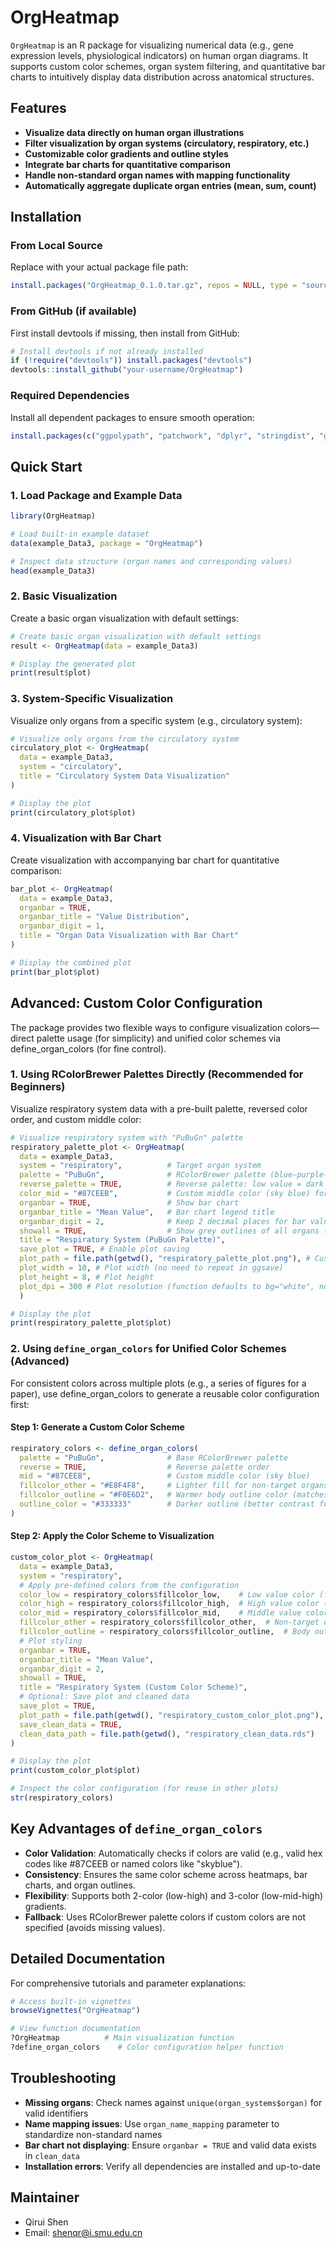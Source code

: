  # OrgHeatmap

`OrgHeatmap` is an R package for visualizing numerical data (e.g., gene expression levels, physiological indicators) on human organ diagrams. It supports custom color schemes, organ system filtering, and quantitative bar charts to intuitively display data distribution across anatomical structures.


## Features
- **Visualize data directly on human organ illustrations**
- **Filter visualization by organ systems (circulatory, respiratory, etc.)**
- **Customizable color gradients and outline styles**
- **Integrate bar charts for quantitative comparison**
- **Handle non-standard organ names with mapping functionality**
- **Automatically aggregate duplicate organ entries (mean, sum, count)**


## Installation

### From Local Source
Replace with your actual package file path:
```r
install.packages("OrgHeatmap_0.1.0.tar.gz", repos = NULL, type = "source")
```

### From GitHub (if available)
First install devtools if missing, then install from GitHub:
```r
# Install devtools if not already installed
if (!require("devtools")) install.packages("devtools")
devtools::install_github("your-username/OrgHeatmap")
```
### Required Dependencies
Install all dependent packages to ensure smooth operation:
```r
install.packages(c("ggpolypath", "patchwork", "dplyr", "stringdist", "ggplot2"))
```

## Quick Start

### 1. Load Package and Example Data
```r
library(OrgHeatmap)

# Load built-in example dataset
data(example_Data3, package = "OrgHeatmap")

# Inspect data structure (organ names and corresponding values)
head(example_Data3)
```

### 2. Basic Visualization
Create a basic organ visualization with default settings:
```r
# Create basic organ visualization with default settings
result <- OrgHeatmap(data = example_Data3)

# Display the generated plot
print(result$plot)
```

### 3. System-Specific Visualization
Visualize only organs from a specific system (e.g., circulatory system):
```r
# Visualize only organs from the circulatory system
circulatory_plot <- OrgHeatmap(
  data = example_Data3,
  system = "circulatory",
  title = "Circulatory System Data Visualization"
)

# Display the plot
print(circulatory_plot$plot)
```

### 4. Visualization with Bar Chart
Create visualization with accompanying bar chart for quantitative comparison:
```r
bar_plot <- OrgHeatmap(
  data = example_Data3,
  organbar = TRUE,
  organbar_title = "Value Distribution",
  organbar_digit = 1,
  title = "Organ Data Visualization with Bar Chart"
)

# Display the combined plot
print(bar_plot$plot)
```

## Advanced: Custom Color Configuration 
The package provides two flexible ways to configure visualization colors—direct palette usage (for simplicity) and unified color schemes via define_organ_colors (for fine control).

### 1. Using RColorBrewer Palettes Directly (Recommended for Beginners) 
Visualize respiratory system data with a pre-built palette, reversed color order, and custom middle color:
```r
# Visualize respiratory system with "PuBuGn" palette
respiratory_palette_plot <- OrgHeatmap(
  data = example_Data3,
  system = "respiratory",          # Target organ system
  palette = "PuBuGn",              # RColorBrewer palette (blue-purple-green)
  reverse_palette = TRUE,          # Reverse palette: low value = dark green, high value = purple
  color_mid = "#87CEEB",           # Custom middle color (sky blue) for 3-color gradient
  organbar = TRUE,                 # Show bar chart
  organbar_title = "Mean Value",   # Bar chart legend title
  organbar_digit = 2,              # Keep 2 decimal places for bar values
  showall = TRUE,                  # Show grey outlines of all organs (not just respiratory)
  title = "Respiratory System (PuBuGn Palette)",
  save_plot = TRUE, # Enable plot saving
  plot_path = file.path(getwd(), "respiratory_palette_plot.png"), # Custom path for saving the plot
  plot_width = 10, # Plot width (no need to repeat in ggsave)
  plot_height = 8, # Plot height
  plot_dpi = 300 # Plot resolution (function defaults to bg="white", no need to specify separately)
  )

# Display the plot
print(respiratory_palette_plot$plot)

```

### 2. Using `define_organ_colors` for Unified Color Schemes (Advanced) 
For consistent colors across multiple plots (e.g., a series of figures for a paper), use define_organ_colors to generate a reusable color configuration first:
#### Step 1: Generate a Custom Color Scheme
```r
respiratory_colors <- define_organ_colors(
  palette = "PuBuGn",              # Base RColorBrewer palette
  reverse = TRUE,                  # Reverse palette order
  mid = "#87CEEB",                 # Custom middle color (sky blue)
  fillcolor_other = "#E8F4F8",     # Lighter fill for non-target organs (reduces distraction)
  fillcolor_outline = "#F0E6D2",   # Warmer body outline color (matches package default)
  outline_color = "#333333"        # Darker outline (better contrast for small organs)
)
```
#### Step 2: Apply the Color Scheme to Visualization
```r
custom_color_plot <- OrgHeatmap(
  data = example_Data3,
  system = "respiratory",
  # Apply pre-defined colors from the configuration
  color_low = respiratory_colors$fillcolor_low,    # Low value color (from palette)
  color_high = respiratory_colors$fillcolor_high,  # High value color (from palette)
  color_mid = respiratory_colors$fillcolor_mid,    # Middle value color (custom)
  fillcolor_other = respiratory_colors$fillcolor_other,  # Non-target organ color
  fillcolor_outline = respiratory_colors$fillcolor_outline,  # Body outline color
  # Plot styling
  organbar = TRUE,
  organbar_title = "Mean Value",
  organbar_digit = 2,
  showall = TRUE,
  title = "Respiratory System (Custom Color Scheme)",
  # Optional: Save plot and cleaned data
  save_plot = TRUE,
  plot_path = file.path(getwd(), "respiratory_custom_color_plot.png"),
  save_clean_data = TRUE,
  clean_data_path = file.path(getwd(), "respiratory_clean_data.rds")
)

# Display the plot
print(custom_color_plot$plot)

# Inspect the color configuration (for reuse in other plots)
str(respiratory_colors)
```

## Key Advantages of `define_organ_colors`
- **Color Validation**: Automatically checks if colors are valid (e.g., valid hex codes like #87CEEB or named colors like "skyblue").
- **Consistency**: Ensures the same color scheme across heatmaps, bar charts, and organ outlines.
- **Flexibility**: Supports both 2-color (low-high) and 3-color (low-mid-high) gradients.
- **Fallback**: Uses RColorBrewer palette colors if custom colors are not specified (avoids missing values).

## Detailed Documentation
For comprehensive tutorials and parameter explanations:
```r
# Access built-in vignettes
browseVignettes("OrgHeatmap")

# View function documentation
?OrgHeatmap          # Main visualization function
?define_organ_colors    # Color configuration helper function
```

## Troubleshooting
- **Missing organs**: Check names against `unique(organ_systems$organ)` for valid identifiers
- **Name mapping issues**: Use `organ_name_mapping` parameter to standardize non-standard names
- **Bar chart not displaying**: Ensure `organbar = TRUE` and valid data exists in `clean_data`
- **Installation errors**: Verify all dependencies are installed and up-to-date

## Maintainer
- Qirui Shen
- Email: shenqr@i.smu.edu.cn